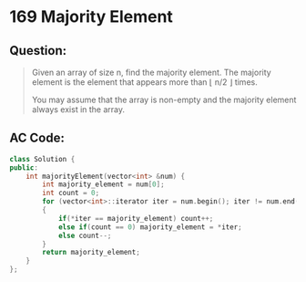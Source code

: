 # 169 Majority Element

## Question:

> Given an array of size n, find the majority element. The majority element is the element that appears more than ⌊ n/2 ⌋ times.
> 
> You may assume that the array is non-empty and the majority element always exist in the array.

## AC Code:
``` c++
class Solution {
public:
    int majorityElement(vector<int> &num) {
        int majority_element = num[0];
        int count = 0;
        for (vector<int>::iterator iter = num.begin(); iter != num.end(); iter++) 
        {
        	if(*iter == majority_element) count++;
        	else if(count == 0) majority_element = *iter;
        	else count--;
        }
        return majority_element;
    }
};
```
